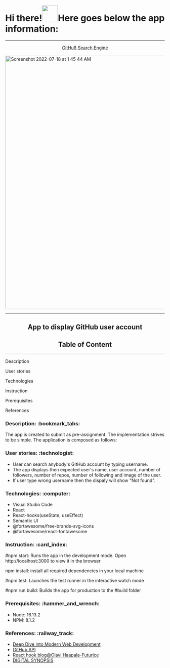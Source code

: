 # Hi there!<img src="https://media.giphy.com/media/l4S95aLS28TNZDlzbX/giphy.gif" width="50" height="50"/>Here goes below the app information:

---

<div align="center"><a href="https://ghub-search-engine.netlify.app/">GitHuß Search Engine</a></div><br>
<img width="800" alt="Screenshot 2022-07-18 at 1 45 44 AM" src="https://user-images.githubusercontent.com/89943976/179428181-ad79479d-ea58-47a6-8a17-af8afebe65ca.gif">
<br>

---

<h2 align="center">App to display GitHub user account</h2>

<h2 align="center">Table of Content</h2>

---

<p>Description</p>
<p>User stories</p>
<p>Technologies</p>
<p>Instruction</p>
<P>Prerequisites</p>
<p>References</p>


<h3 align="left">Description: :bookmark_tabs: </h3>

<p>The app is created to submit as pre-assignment. The implementation strives to be simple. The application is composed as follows:</p>

<h3 align="left">User stories: :technologist: </h3>
<ul>
<li>User can search anybody's GitHub account by typing username.</li>
<li>The app displays then  expected user's name, user account, number of followers, number of repos, number of following and image of the user.</li>
<li>If user type wrong username then the dispaly will show "Not found".</li>
</ul>

<h3 align="left">Technologies: :computer:</h3>

<ul>
<li>Visual Studio Code</li>
<li>React</li>
<li>React-hooks(useState, useEffect)</li>
<li>Semantic UI</li>
<li>@fortawesome/free-brands-svg-icons</li>
<li>@fortawesome/react-fontawesome</li>
</ul>

<h3 align="left">Instruction: :card_index: </h3>

<p>#npm start: Runs the app in the development mode. Open http://localhost:3000 to view it in the browser</p>
<p>npm install: install all required dependencies in your local machine<p>
<p>#npm test: Launches the test runner in the interactive watch mode</p>
<p>#npm run build: Builds the app for production to the #build folder</p>

<h3 align="left"> Prerequisites: :hammer_and_wrench: </h3>
<ul>
<li>Node: 16.13.2</li>
<li>NPM: 8.1.2</li>
</ul>
<h3 align="left">References: :railway_track: </h3>

<ul>
<li><a href="https://fullstackopen.com/en/">Deep Dive into Modern Web Development</a></li>
<li><a href="https://api.github.com/">GitHub API</a></li>
<li><a href="https://futurice.com/blog/the-rules-of-react-hooks-and-how-we-messed-up?utm_term=&utm_campaign=Leads-Performance+Futurice+General&utm_source=adwords&utm_medium=ppc&hsa_acc=8927169193&hsa_cam=17378645955&hsa_grp=&hsa_ad=&hsa_src=x&hsa_tgt=&hsa_kw=&hsa_mt=&hsa_net=adwords&hsa_ver=3&gclid=CjwKCAjwoMSWBhAdEiwAVJ2ndur5SHXlZK1wENjVewE8s-hPNxHXsBu6Ls7SP0XvAidwIYwi_WS8HxoCmJQQAvD_BwE">React hook blog@Olavi Haapala-Futurice</a></li>
<li><a href="https://digitalsynopsis.com/design/beautiful-color-gradient-palettes/">DIGITAL SYNOPSIS</a></li>
</ul>









